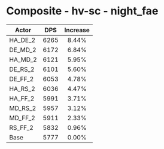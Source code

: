 # Composite - hv-sc - night_fae
| Actor | DPS | Increase |
|---|:---:|:---:|
|HA_DE_2|6265|8.44%|
|DE_MD_2|6172|6.84%|
|HA_MD_2|6121|5.95%|
|DE_RS_2|6101|5.60%|
|DE_FF_2|6053|4.78%|
|HA_RS_2|6036|4.47%|
|HA_FF_2|5991|3.71%|
|MD_RS_2|5957|3.12%|
|MD_FF_2|5911|2.33%|
|RS_FF_2|5832|0.96%|
|Base|5777|0.00%|
